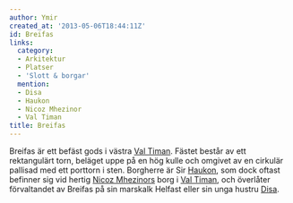 ```yaml
---
author: Ymir
created_at: '2013-05-06T18:44:11Z'
id: Breifas
links:
  category:
  - Arkitektur
  - Platser
  - 'Slott & borgar'
  mention:
  - Disa
  - Haukon
  - Nicoz Mhezinor
  - Val Timan
title: Breifas
---
```


Breifas är ett befäst gods i västra [Val Timan]. Fästet består av ett rektangulärt torn, beläget
uppe på en hög kulle och omgivet av en cirkulär pallisad med ett porttorn i sten. Borgherre är Sir
[Haukon], som dock oftast befinner sig vid hertig [Nicoz Mhezinors] borg i [Val Timan], och
överlåter förvaltandet av Breifas på sin marskalk Helfast eller sin unga hustru [Disa].

  [Val Timan]: Val_Timan
  [Haukon]: Haukon
  [Nicoz Mhezinors]: Nicoz_Mhezinor
  [Disa]: Disa